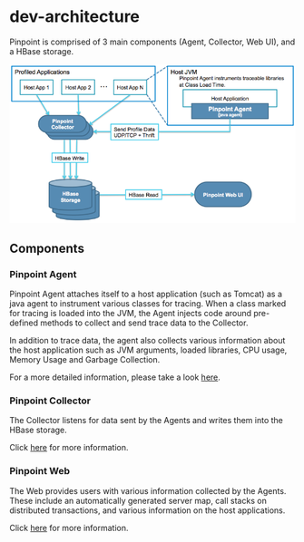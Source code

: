 # dev-architecture

Pinpoint is comprised of 3 main components \(Agent, Collector, Web UI\), and a HBase storage.

![Pinpoint Architecture](../.gitbook/assets/pinpoint-architecture.png)

## Components

### Pinpoint Agent

Pinpoint Agent attaches itself to a host application \(such as Tomcat\) as a java agent to instrument various classes for tracing. When a class marked for tracing is loaded into the JVM, the Agent injects code around pre-defined methods to collect and send trace data to the Collector.

In addition to trace data, the agent also collects various information about the host application such as JVM arguments, loaded libraries, CPU usage, Memory Usage and Garbage Collection.

For a more detailed information, please take a look [here](doc/dev-profiler.md).

### Pinpoint Collector

The Collector listens for data sent by the Agents and writes them into the HBase storage.

Click [here](doc/dev-collector.md) for more information.

### Pinpoint Web

The Web provides users with various information collected by the Agents. These include an automatically generated server map, call stacks on distributed transactions, and various information on the host applications.

Click [here](doc/dev-web.md) for more information.

